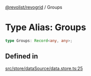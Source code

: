 [@revolist/revogrid](README.md) / Groups

# Type Alias: Groups

```ts
type Groups: Record<any, any>;
```

## Defined in

[src/store/dataSource/data.store.ts:25](https://github.com/revolist/revogrid/blob/8aea4c92d6f61dbd5ec14b529d8993bb7069ef1f/src/store/dataSource/data.store.ts#L25)
